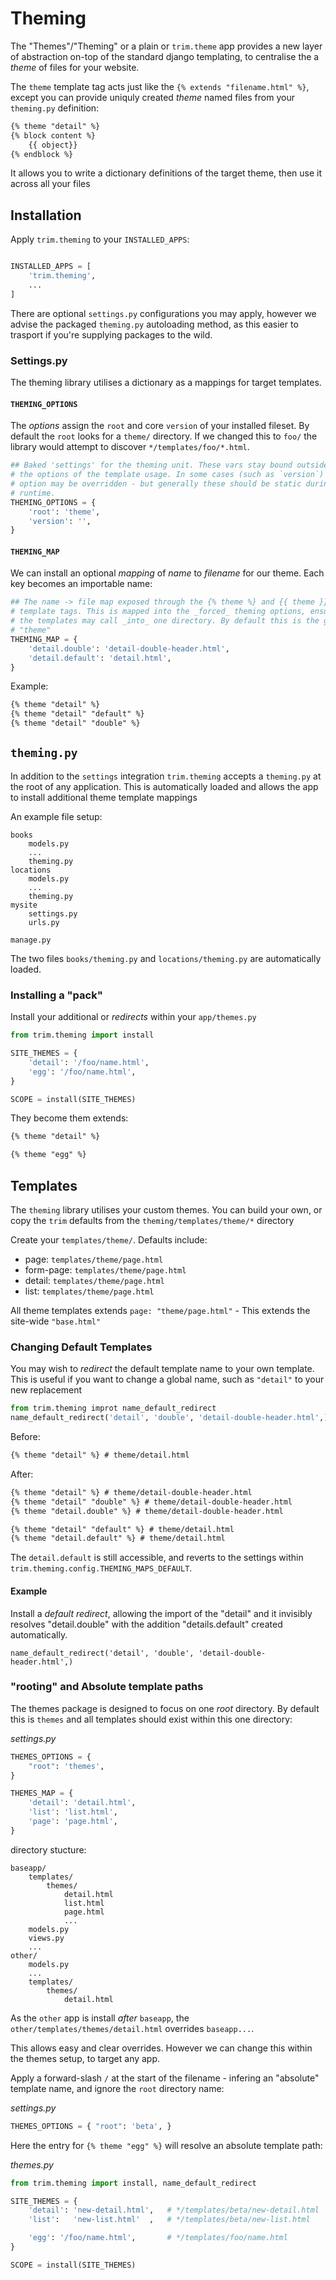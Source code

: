 # Theming

The "Themes"/"Theming" or a plain or `trim.theme` app provides a new layer of abstraction on-top of the standard django templating, to centralise the a _theme_ of files for your website.

The `theme` template tag acts just like the `{% extends "filename.html" %}`, except you can provide uniquly created _theme_ named files from your `theming.py` definition:


```html
{% theme "detail" %}
{% block content %}
    {{ object}}
{% endblock %}
```

It allows you to write a dictionary definitions of the target theme, then use it across all your files


## Installation

Apply `trim.theming` to your `INSTALLED_APPS`:

```py

INSTALLED_APPS = [
    'trim.theming',
    ...
]
```
There are optional `settings.py` configurations you may apply, however we advise the packaged `theming.py` autoloading method, as this easier to trasport if you're supplying packages to the wild.


### Settings.py

The theming library utilises a dictionary as a mappings for target templates.

#### `THEMING_OPTIONS`

The _options_ assign the `root` and core `version` of your installed fileset. By default the `root` looks for a `theme/` directory. If we changed this to `foo/` the library would attempt to discover `*/templates/foo/*.html`.


```py
## Baked 'settings' for the theming unit. These vars stay bound outside
# the options of the template usage. In some cases (such as `version`) the
# option may be overridden - but generally these should be static during
# runtime.
THEMING_OPTIONS = {
    'root': 'theme',
    'version': '',
}
```

#### `THEMING_MAP`

We can install an optional _mapping_ of _name_ to _filename_ for our theme. Each key becomes an importable name:

```py
## The name -> file map exposed through the {% theme %} and {{ theme }}
# template tags. This is mapped into the _forced_ theming options, ensuring
# the templates may call _into_ one directory. By default this is the given
# "theme"
THEMING_MAP = {
    'detail.double': 'detail-double-header.html',
    'detail.default': 'detail.html',
}
```

Example:

```html
{% theme "detail" %}
{% theme "detail" "default" %}
{% theme "detail" "double" %}
```

## `theming.py`

In addition to the `settings` integration `trim.theming` accepts a `theming.py` at the root of any application. This is automatically loaded and allows the app to install additional theme template mappings

An example file setup:

    books
        models.py
        ...
        theming.py
    locations
        models.py
        ...
        theming.py
    mysite
        settings.py
        urls.py

    manage.py

The two files `books/theming.py` and `locations/theming.py` are automatically loaded.

### Installing a "pack"

Install your additional or _redirects_ within your `app/themes.py`

```py
from trim.theming import install

SITE_THEMES = {
    'detail': '/foo/name.html',
    'egg': '/foo/name.html',
}

SCOPE = install(SITE_THEMES)
```

They become them extends:

```html
{% theme "detail" %}
```

```html
{% theme "egg" %}
```


## Templates

The `theming` library utilises your custom themes. You can build your own, or copy the `trim` defaults from the `theming/templates/theme/*` directory


Create your `templates/theme/`. Defaults include:

+ page: `templates/theme/page.html`
+ form-page: `templates/theme/page.html`
+ detail: `templates/theme/page.html`
+ list: `templates/theme/page.html`

All theme templates extends `page: "theme/page.html"` - This extends the site-wide `"base.html"`


### Changing Default Templates

You may wish to _redirect_ the default template name to your own template. This is useful if you want to change a global name, such as `"detail"` to your new replacement

```py
from trim.theming improt name_default_redirect
name_default_redirect('detail', 'double', 'detail-double-header.html',)
```

Before:

```html
{% theme "detail" %} # theme/detail.html
```

After:

```html
{% theme "detail" %} # theme/detail-double-header.html
{% theme "detail" "double" %} # theme/detail-double-header.html
{% theme "detail.double" %} # theme/detail-double-header.html

{% theme "detail" "default" %} # theme/detail.html
{% theme "detail.default" %} # theme/detail.html
```

The `detail.default` is still accessible, and reverts to the settings within `trim.theming.config.THEMING_MAPS_DEFAULT`.

#### Example

Install a _default redirect_, allowing the import of the "detail" and it invisibly resolves "detail.double" with the addition "details.default" created automatically.

    name_default_redirect('detail', 'double', 'detail-double-header.html',)


### "rooting" and Absolute template paths

The themes package is designed to focus on one _root_ directory. By default this is `themes` and all templates should exist within this one directory:

_settings.py_
```py
THEMES_OPTIONS = {
    "root": 'themes',
}

THEMES_MAP = {
    'detail': 'detail.html',
    'list': 'list.html',
    'page': 'page.html',
}
```

directory stucture:

    baseapp/
        templates/
            themes/
                detail.html
                list.html
                page.html
                ...
        models.py
        views.py
        ...
    other/
        models.py
        ...
        templates/
            themes/
                detail.html

As the `other` app is install _after_ `baseapp`, the `other/templates/themes/detail.html` overrides `baseapp...`.

This allows easy and clear overrides. However we can change this within the themes setup, to target any app.

Apply a forward-slash `/` at the start of the filename - infering an "absolute" template name, and ignore the `root` directory name:


_settings.py_
```py
THEMES_OPTIONS = { "root": 'beta', }
```

Here the entry for `{% theme "egg" %}` will resolve an absolute template path:

_themes.py_
```py
from trim.theming import install, name_default_redirect

SITE_THEMES = {
    'detail': 'new-detail.html',   # */templates/beta/new-detail.html
    'list':   'new-list.html'  ,   # */templates/beta/new-list.html

    'egg': '/foo/name.html',       # */templates/foo/name.html
}

SCOPE = install(SITE_THEMES)
```

